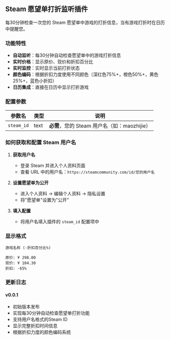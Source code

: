 ## Steam 愿望单打折监听插件

每30分钟检查一次您的 Steam 愿望单中游戏的打折信息，当有游戏打折时在日历中提醒您。

### 功能特性

- **自动监听**：每30分钟自动检查愿望单中的游戏打折信息
- **实时价格**：显示原价、现价和折扣百分比
- **实时监控**：实时显示当前打折状态
- **颜色编码**：根据折扣力度使用不同颜色（深红色75%+，橙色50%+，黄色25%+，蓝色小折扣）
- **日历集成**：直接在日历中显示打折游戏

### 配置参数

| 参数名 | 类型 | 说明 |
|--------|------|------|
| `steam_id` | text | **必需**，您的 Steam 用户名（如：maozhijie） |

### 如何获取和配置 Steam 用户名

1. **获取用户名**
   - 登录 Steam 并进入个人资料页面
   - 查看 URL 中的用户名：`https://steamcommunity.com/id/您的用户名`

2. **设置愿望单为公开**
   - 进入个人资料 → 编辑个人资料 → 隐私设置
   - 将"愿望单"设置为"公开"

3. **填入配置**
   - 将用户名填入插件的 `steam_id` 配置项中

### 显示格式

```
游戏名称 (-折扣百分比%)

原价: ¥ 298.00
现价: ¥ 104.30
折扣: -65%
```

### 更新日志

#### v0.0.1

- 初始版本发布
- 实现每30分钟自动检查愿望单打折功能
- 支持用户名格式的Steam ID
- 显示完整折扣时间信息
- 根据折扣力度的颜色编码系统